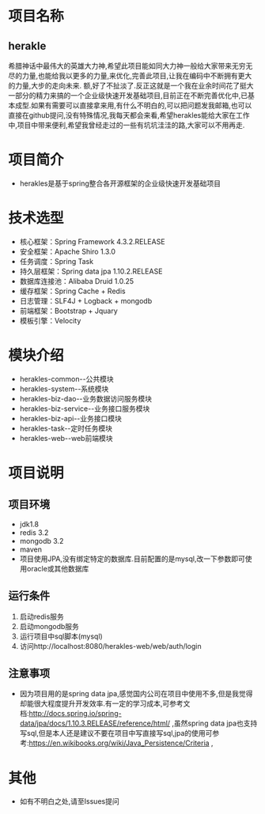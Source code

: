 # 项目名称
## herakle
希腊神话中最伟大的英雄大力神,希望此项目能如同大力神一般给大家带来无穷无尽的力量,也能给我以更多的力量,来优化,完善此项目,让我在编码中不断拥有更大的力量,大步的走向未来.
额,好了不扯淡了.反正这就是一个我在业余时间花了挺大一部分的精力来搞的一个企业级快速开发基础项目,目前正在不断完善优化中,已基本成型.如果有需要可以直接拿来用,有什么不明白的,可以把问题发我邮箱,也可以直接在github提问,没有特殊情况,我每天都会来看,希望herakles能给大家在工作中,项目中带来便利,希望我曾经走过的一些有坑坑洼洼的路,大家可以不用再走.

# 项目简介
- herakles是基于spring整合各开源框架的企业级快速开发基础项目
 

# 技术选型
- 核心框架：Spring Framework 4.3.2.RELEASE
- 安全框架：Apache Shiro 1.3.0
- 任务调度：Spring Task
- 持久层框架：Spring data jpa 1.10.2.RELEASE
- 数据库连接池：Alibaba Druid 1.0.25
- 缓存框架：Spring Cache + Redis
- 日志管理：SLF4J + Logback + mongodb
- 前端框架：Bootstrap + Jquary
- 模板引擎：Velocity


# 模块介绍
- herakles-common--公共模块
- herakles-system--系统模块
- herakles-biz-dao--业务数据访问服务模块
- herakles-biz-service--业务接口服务模块
- herakles-biz-api--业务接口模块
- herakles-task--定时任务模块
- herakles-web--web前端模块

# 项目说明

项目环境
--------------------------------------------------
- jdk1.8
- redis 3.2
- mongodb 3.2
- maven
- 项目使用JPA,没有绑定特定的数据库.目前配置的是mysql,改一下参数即可使用oracle或其他数据库

运行条件
--------------------------------------------------
1. 启动redis服务
2. 启动mongodb服务
3. 运行项目中sql脚本(mysql)
4. 访问http://localhost:8080/herakles-web/web/auth/login

注意事项
--------------------------------------------------
- 因为项目用的是spring data jpa,感觉国内公司在项目中使用不多,但是我觉得却能很大程度提升开发效率.有一定的学习成本,可参考文档:http://docs.spring.io/spring-data/jpa/docs/1.10.3.RELEASE/reference/html/ ,虽然spring data jpa也支持写sql,但是本人还是建议不要在项目中写直接写sql,jpa的使用可参考:https://en.wikibooks.org/wiki/Java_Persistence/Criteria ,


# 其他
- 如有不明白之处,请至Issues提问
